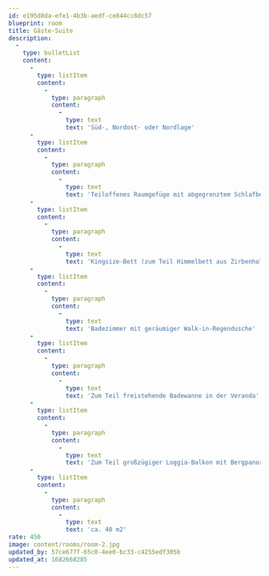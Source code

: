 ```yaml
---
id: e195d8da-efe1-4b3b-aedf-ce844cc8dc57
blueprint: room
title: Gäste-Suite
description:
  -
    type: bulletList
    content:
      -
        type: listItem
        content:
          -
            type: paragraph
            content:
              -
                type: text
                text: 'Süd-, Nordost- oder Nordlage'
      -
        type: listItem
        content:
          -
            type: paragraph
            content:
              -
                type: text
                text: 'Teiloffenes Raumgefüge mit abgegrenztem Schlafbereich und Wohnraum mit hellem Verandabereich'
      -
        type: listItem
        content:
          -
            type: paragraph
            content:
              -
                type: text
                text: 'Kingsize-Bett (zum Teil Himmelbett aus Zirbenholz)'
      -
        type: listItem
        content:
          -
            type: paragraph
            content:
              -
                type: text
                text: 'Badezimmer mit geräumiger Walk-in-Regendusche'
      -
        type: listItem
        content:
          -
            type: paragraph
            content:
              -
                type: text
                text: 'Zum Teil freistehende Badewanne in der Veranda'
      -
        type: listItem
        content:
          -
            type: paragraph
            content:
              -
                type: text
                text: 'Zum Teil großzügiger Loggia-Balkon mit Bergpanoramasicht bzw. kleiner Loggia-Balkon mit Bergblick'
      -
        type: listItem
        content:
          -
            type: paragraph
            content:
              -
                type: text
                text: 'ca. 40 m2'
rate: 450
image: content/rooms/room-2.jpg
updated_by: 57ce677f-65c0-4ee0-bc33-c4255edf305b
updated_at: 1682668285
---
```

